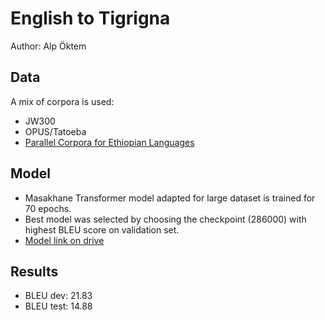 # English to Tigrigna

Author: Alp Öktem

## Data
	
A mix of corpora is used: 
- JW300
- OPUS/Tatoeba
- [Parallel Corpora for Ethiopian Languages](https://github.com/AAUThematic4LT/Parallel-Corpora-for-Ethiopian-Languages)

## Model
	
- Masakhane Transformer model adapted for large dataset is trained for 70 epochs.
- Best model was selected by choosing the checkpoint (286000) with highest BLEU score on validation set. 
- [Model link on drive](https://drive.google.com/file/d/12dGHeKzwhJ4t0m13paA33ujqFPHrNUqx/view?usp=sharing)

## Results
	
- BLEU dev: 21.83
- BLEU test: 14.88
